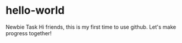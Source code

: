 # hello-world
Newbie Task
Hi friends, this is my first time to use github.
Let's make progress together!
